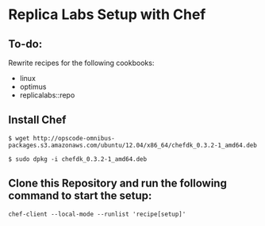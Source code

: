 # Replica Labs Setup with Chef #

## To-do: ##
Rewrite recipes for the following cookbooks:

*  linux
*  optimus
*  replicalabs::repo

## Install Chef ##
```
$ wget http://opscode-omnibus-packages.s3.amazonaws.com/ubuntu/12.04/x86_64/chefdk_0.3.2-1_amd64.deb
```
```
$ sudo dpkg -i chefdk_0.3.2-1_amd64.deb
```

## Clone this Repository and run the following command to start the setup: ##
```
chef-client --local-mode --runlist 'recipe[setup]'
```